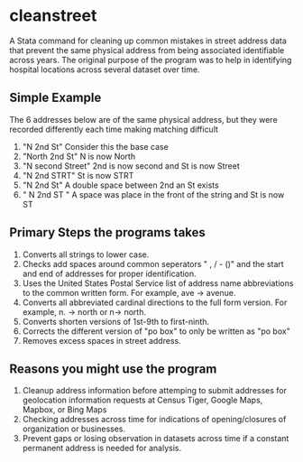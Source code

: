 # cleanstreet
A Stata command for cleaning up common mistakes in street address data that prevent the same physical address from being associated identifiable across years. The original purpose of the program was to help in identifying hospital locations across several dataset over time.

## Simple Example 
The 6 addresses below are of the same physical address, but they were recorded differently each time making matching difficult  
1. "N 2nd St" Consider this the base case
2. "North 2nd St" N is now North 
3. "N second Street" 2nd is now second and St is now Street
4. "N 2nd STRT" St is now STRT
5. "N 2nd  St" A double space between 2nd an St exists
6. " N 2nd ST " A space was place in the front of the string and St is now ST

## Primary Steps the programs takes
1. Converts all strings to lower case.
2. Checks add spaces around common seperators " , / - ()" and the start and end of addresses for proper identification. 
3. Uses the United States Postal Service list of address name abbreviations to the common written form. For example, ave -> avenue. 
4. Converts all  abbreviated cardinal directions to the full form version. For example, n. -> north or n-> north. 
5. Converts shorten versions of 1st-9th to first-ninth. 
6. Corrects the different version of "po box" to only be written as "po box"
7. Removes excess spaces in street address. 

## Reasons you might use the program
1. Cleanup address information before attemping to submit addresses for geolocation information requests at Census Tiger, Google Maps, Mapbox, or Bing Maps
2. Checking addresses across time for indications of opening/closures of organization or businesses.
3. Prevent gaps or losing observation in datasets across time if a constant permanent address is needed for analysis. 
